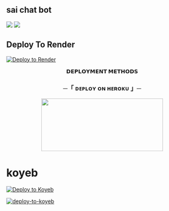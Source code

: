 ## sai chat bot


<img src="https://user-images.githubusercontent.com/73097560/115834477-dbab4500-a447-11eb-908a-139a6edaec5c.gif">
<img src="https://user-images.githubusercontent.com/73097560/115834477-dbab4500-a447-11eb-908a-139a6edaec5c.gif">

## Deploy To Render              

[![Deploy to Render](https://render.com/images/deploy-to-render-button.svg)](https://render.com/deploy?repo=https://github.com/mylovemoon/ChemileBot/tree/main)



<p align="center">
<b>𝗗𝗘𝗣𝗟𝗢𝗬𝗠𝗘𝗡𝗧 𝗠𝗘𝗧𝗛𝗢𝗗𝗦</b>
</p>

<h3 align="center">
    ─「 ᴅᴇᴩʟᴏʏ ᴏɴ ʜᴇʀᴏᴋᴜ 」─
</h3>

<p align="center"><a href="https://dashboard.heroku.com/new?template=https://github.com/LeeyooMuzic/saiChemile"> <img src="https://img.shields.io/badge/Deploy%20On%20Heroku-green?style=for-the-badge&logo=heroku" width="320" height="138.45"/></a></p>

# koyeb

[![Deploy to Koyeb](https://www.koyeb.com/static/images/deploy/button.svg)](https://app.koyeb.com/deploy?type=git&repository=github.com/mylovemoon/ChemileBot/tree/master&env[BOT_TOKEN]&env[API_ID]&env[API_HASH]&env[OWNER_USERNAME]&env[MONGO_URL]&env[OWNER_ID]&env[SUPPORT_GRP]) 

<a href="https://app.koyeb.com/deploy?type=git&repository=github.com/mylovemoon/ChemileBot&branch=main">
  <img src="https://www.koyeb.com/static/images/deploy/button.svg" alt="deploy-to-koyeb">
